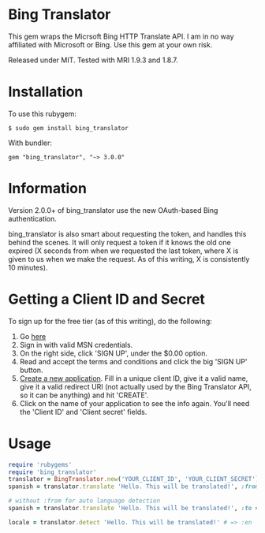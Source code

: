 Bing Translator
===============

This gem wraps the Micrsoft Bing HTTP Translate API.
I am in no way affiliated with Microsoft or Bing.
Use this gem at your own risk.

Released under MIT.
Tested with MRI 1.9.3 and 1.8.7.

Installation
============

To use this rubygem:

    $ sudo gem install bing_translator

With bundler:

    gem "bing_translator", "~> 3.0.0"

Information
===========

Version 2.0.0+ of bing\_translator use the new OAuth-based Bing
authentication.

bing\_translator is also smart about requesting the token, and handles this
behind the scenes. It will only request a token if it knows the old one
expired (X seconds from when we requested the last token, where X is given
to us when we make the request. As of this writing, X is consistently 10
minutes).

Getting a Client ID and Secret
==============================

To sign up for the free tier (as of this writing), do the following:

1. Go [here](http://go.microsoft.com/?linkid=9782667)
2. Sign in with valid MSN credentials.
3. On the right side, click 'SIGN UP', under the $0.00 option.
4. Read and accept the terms and conditions and click the big 'SIGN UP'
   button.
5. [Create a new application](https://datamarket.azure.com/developer/applications).
   Fill in a unique client ID, give it a valid name, give it a valid redirect
   URI (not actually used by the Bing Translator API, so it can be anything)
   and hit 'CREATE'.
6. Click on the name of your application to see the info again. You'll need
   the 'Client ID' and 'Client secret' fields.

Usage
=====

```ruby
require 'rubygems'
require 'bing_translator'
translator = BingTranslator.new('YOUR_CLIENT_ID', 'YOUR_CLIENT_SECRET')
spanish = translator.translate 'Hello. This will be translated!', :from => 'en', :to => 'es'

# without :from for auto language detection
spanish = translator.translate 'Hello. This will be translated!', :to => 'es'

locale = translator.detect 'Hello. This will be translated!' # => :en
```
